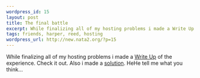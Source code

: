 ```yaml
--- 
wordpress_id: 15
layout: post
title: The final battle
excerpt: While finalizing all of my hosting problems i made a Write Up of the experience. Check it out. Also i made a solution. HeHe tell me what you think...
tags: friends, harper, reed, hosting
wordpress_url: http://new.nata2.org/?p=15
---
```

While finalizing all of my hosting problems i made a <a href="http://www.harperreed.org/media/?path=writings/Harpers%20Writings/Hosting&text=hosting_woes.txt">Write Up</a> of the experience. Check it out. Also i made a <a href="http://www.harperreed.org/media/?path=writings/Harpers%20Writings/Hosting&text=solution.txt">solution</a>. HeHe tell me what you think...
